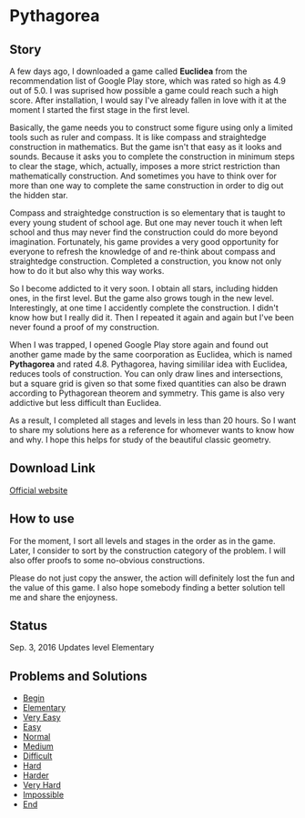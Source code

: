 # Pythagorea

## Story

A few days ago, I downloaded a game called **Euclidea** from the recommendation list of Google Play store, which was rated so high as 4.9 out of 5.0. I was suprised how possible a game could reach such a high score. After installation, I would say I've already fallen in love with it at the moment I started the first stage in the first level.

Basically, the game needs you to construct some figure using only a limited tools such as ruler and compass. It is like compass and straightedge construction in mathematics. But the game isn't that easy as it looks and sounds. Because it asks you to complete the construction in minimum steps to clear the stage, which, actually, imposes a more strict restriction than mathematically construction. And sometimes you have to think over for more than one way to complete the same construction in order to dig out the hidden star.

Compass and straightedge construction is so elementary that is taught to every young student of school age. But one may never touch it when left school and thus may never find the construction could do more beyond imagination. Fortunately, his game provides a very good opportunity for everyone to refresh the knowledge of and re-think about compass and straightedge construction. Completed a construction, you know not only how to do it but also why this way works.

So I become addicted to it very soon. I obtain all stars, including hidden ones, in the first level. But the game also grows tough in the new level. Interestingly, at one time I accidently complete the construction. I didn't know how but I really did it. Then I repeated it again and again but I've been never found a proof of my construction.

When I was trapped, I opened Google Play store again and found out another game made by the same coorporation as Euclidea, which is named **Pythagorea** and rated 4.8. Pythagorea, having simililar idea with Euclidea, reduces tools of construction. You can only draw lines and intersections, but a square grid is given so that some fixed quantities can also be drawn according to Pythagorean theorem and symmetry. This game is also very addictive but less difficult than Euclidea.

As a result, I completed all stages and levels in less than 20 hours. So I want to share my solutions here as a reference for whomever wants to know how and why. I hope this helps for study of the beautiful classic geometry. 

## Download Link

[Official website](http://www.euclidea.xyz/)

## How to use

For the moment, I sort all levels and stages in the order as in the game. Later, I consider to sort by the construction category of the problem. I will also offer proofs to some no-obvious constructions. 

Please do not just copy the answer, the action will definitely lost the fun and the value of this game. I also hope somebody finding a better solution tell me and share the enjoyness.

## Status

Sep. 3, 2016 Updates level Elementary

## Problems and Solutions

- [Begin](begin.png)
- [Elementary](Level1.md)
- [Very Easy](Level2.md)
- [Easy](Level3.md)
- [Normal](Level4.md)
- [Medium](Level5.md)
- [Difficult](Level6.md)
- [Hard](Level7.md)
- [Harder](Level8.md)
- [Very Hard](Level9.md)
- [Impossible](Level10.md)
- [End](end.png)